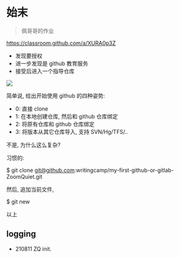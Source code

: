 # 始末
> 佩哥哥的作业

https://classroom.github.com/a/XURA0p3Z

- 发现要授权
- 进一步发现是 github 教育服务
- 接受后进入一个指导仓库

![](https://ipic.zoomquiet.top/2021-08-11-ScreenShot%202021-08-11%2014.12.09.jpg)

简单说, 给出开始使用 github 的四种姿势:

- 0: 直接 clone
- 1: 在本地创建仓库, 然后和 github 仓库绑定
- 2: 将原有仓库和 github 仓库绑定
- 3: 将版本从其它仓库导入, 支持 SVN/Hg/TFS/..

不是, 为什么这么复杂?

习惯的:

$ git clone git@github.com:writingcamp/my-first-github-or-gitlab-ZoomQuiet.git

然后, 追加当前文件,

$ git new

以上


## logging

- 210811 ZQ init.